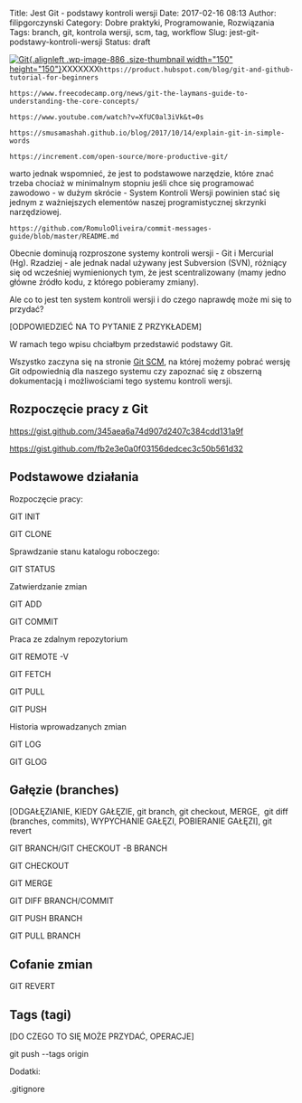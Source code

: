 Title: Jest Git - podstawy kontroli wersji
Date: 2017-02-16 08:13
Author: filipgorczynski
Category: Dobre praktyki, Programowanie, Rozwiązania
Tags: branch, git, kontrola wersji, scm, tag, workflow
Slug: jest-git-podstawy-kontroli-wersji
Status: draft

[![Git](https://filipgorczynski.files.wordpress.com/2014/09/gitlogo.png?w=150){.alignleft .wp-image-886 .size-thumbnail width="150" height="150"}](https://filipgorczynski.files.wordpress.com/2014/09/gitlogo.png)XXXXXXX`https://product.hubspot.com/blog/git-and-github-tutorial-for-beginners`

`https://www.freecodecamp.org/news/git-the-laymans-guide-to-understanding-the-core-concepts/`

`https://www.youtube.com/watch?v=XfUC0al3iVk&t=0s`

`https://smusamashah.github.io/blog/2017/10/14/explain-git-in-simple-words`

`https://increment.com/open-source/more-productive-git/`

warto jednak wspomnieć, że jest to podstawowe narzędzie, które znać trzeba chociaż w minimalnym stopniu jeśli chce się programować zawodowo - w dużym skrócie - System Kontroli Wersji powinien stać się jednym z ważniejszych elementów naszej programistycznej skrzynki narzędziowej.

`https://github.com/RomuloOliveira/commit-messages-guide/blob/master/README.md`

Obecnie dominują rozproszone systemy kontroli wersji - Git i Mercurial (Hg). Rzadziej - ale jednak nadal używany jest Subversion (SVN), różniący się od wcześniej wymienionych tym, że jest scentralizowany (mamy jedno główne źródło kodu, z którego pobieramy zmiany).

Ale co to jest ten system kontroli wersji i do czego naprawdę może mi się to przydać?

\[ODPOWIEDZIEĆ NA TO PYTANIE Z PRZYKŁADEM\]

W ramach tego wpisu chciałbym przedstawić podstawy Git.

Wszystko zaczyna się na stronie [Git SCM](https://git-scm.com/), na której możemy pobrać wersję Git odpowiednią dla naszego systemu czy zapoznać się z obszerną dokumentacją i możliwościami tego systemu kontroli wersji.

Rozpoczęcie pracy z Git
-----------------------

https://gist.github.com/345aea6a74d907d2407c384cdd131a9f

https://gist.github.com/fb2e3e0a0f03156dedcec3c50b561d32

Podstawowe działania
--------------------

Rozpoczęcie pracy:

GIT INIT

GIT CLONE

Sprawdzanie stanu katalogu roboczego:

GIT STATUS

Zatwierdzanie zmian

GIT ADD

GIT COMMIT

Praca ze zdalnym repozytorium

GIT REMOTE -V

GIT FETCH

GIT PULL

GIT PUSH

Historia wprowadzanych zmian

GIT LOG

GIT GLOG

Gałęzie (branches)
------------------

\[ODGAŁĘZIANIE, KIEDY GAŁĘZIE, git branch, git checkout, MERGE,  git diff (branches, commits), WYPYCHANIE GAŁĘZI, POBIERANIE GAŁĘZI\], git revert

GIT BRANCH/GIT CHECKOUT -B BRANCH

GIT CHECKOUT

GIT MERGE

GIT DIFF BRANCH/COMMIT

GIT PUSH BRANCH

GIT PULL BRANCH

Cofanie zmian
-------------

GIT REVERT

Tags (tagi)
-----------

\[DO CZEGO TO SIĘ MOŻE PRZYDAĆ, OPERACJE\]

git push --tags origin

Dodatki:

.gitignore

 

 
